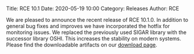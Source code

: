 Title: RCE 10.1
Date: 2020-05-19 10:00
Category: Releases
Author: RCE

We are pleased to announce the recent release of RCE 10.1.0.
In addition to general bug fixes and improves we have incorporated the hotfix for monitoring issues. 
We replaced the previously used SIGAR library with the successor library OSHI.
This increases the stability on modern systems.
Please find the downloadable artifacts on our [download page](https://rcenvironment.de/pages/download.html).
